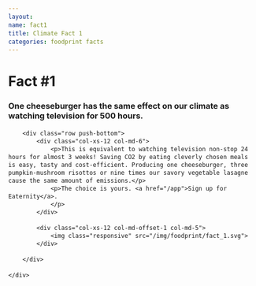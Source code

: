 ```yaml
---
layout:
name: fact1
title: Climate Fact 1
categories: foodprint facts
---
```



<div class="bgLightBlue">
	<div class="container">
		<div class="row push-top">
			<div class="col-xs-12">
				<h1>Fact #1</h1>
			</div>
		</div>
		<div class="row">
			<div class="col-xs-12 col-md-6">
				<h3>
					One cheeseburger has the same effect on our climate as watching television for 500 hours.
				</h3>
			</div>
		</div>

		<div class="row push-bottom">
			<div class="col-xs-12 col-md-6">
				<p>This is equivalent to watching television non-stop 24 hours for almost 3 weeks! Saving CO2 by eating cleverly chosen meals is easy, tasty and cost-efficient. Producing one cheeseburger, three pumpkin-mushroom risottos or nine times our savory vegetable lasagne cause the same amount of emissions.</p>
				<p>The choice is yours. <a href="/app">Sign up for Eaternity</a>.
				</p>
			</div>

			<div class="col-xs-12 col-md-offset-1 col-md-5">
				<img class="responsive" src="/img/foodprint/fact_1.svg">
			</div>

		</div>

	</div>
</div>
